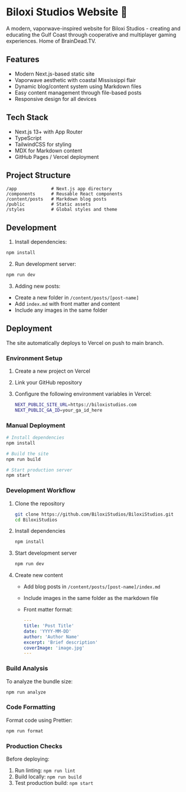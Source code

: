 # Biloxi Studios Website 🌊

A modern, vaporwave-inspired website for Biloxi Studios - creating and educating the Gulf Coast through cooperative and multiplayer gaming experiences. Home of BrainDead.TV.

## Features

- Modern Next.js-based static site
- Vaporwave aesthetic with coastal Mississippi flair
- Dynamic blog/content system using Markdown files
- Easy content management through file-based posts
- Responsive design for all devices

## Tech Stack

- Next.js 13+ with App Router
- TypeScript
- TailwindCSS for styling
- MDX for Markdown content
- GitHub Pages / Vercel deployment

## Project Structure

```
/app             # Next.js app directory
/components      # Reusable React components
/content/posts   # Markdown blog posts
/public          # Static assets
/styles          # Global styles and theme
```

## Development

1. Install dependencies:

```bash
npm install
```

2. Run development server:

```bash
npm run dev
```

3. Adding new posts:

- Create a new folder in `/content/posts/[post-name]`
- Add `index.md` with front matter and content
- Include any images in the same folder

## Deployment

The site automatically deploys to Vercel on push to main branch.

### Environment Setup

1. Create a new project on Vercel

2. Link your GitHub repository

3. Configure the following environment variables in Vercel:

   ```bash
   NEXT_PUBLIC_SITE_URL=https://biloxistudios.com
   NEXT_PUBLIC_GA_ID=your_ga_id_here
   ```

### Manual Deployment

```bash
# Install dependencies
npm install

# Build the site
npm run build

# Start production server
npm start
```

### Development Workflow

1. Clone the repository

   ```bash
   git clone https://github.com/BiloxiStudios/BiloxiStudios.git
   cd BiloxiStudios
   ```

2. Install dependencies

   ```bash
   npm install
   ```

3. Start development server

   ```bash
   npm run dev
   ```

4. Create new content

   - Add blog posts in `/content/posts/[post-name]/index.md`

   - Include images in the same folder as the markdown file

   - Front matter format:

     ```yaml
     ---
     title: 'Post Title'
     date: 'YYYY-MM-DD'
     author: 'Author Name'
     excerpt: 'Brief description'
     coverImage: 'image.jpg'
     ---
     ```

### Build Analysis

To analyze the bundle size:

```bash
npm run analyze
```

### Code Formatting

Format code using Prettier:

```bash
npm run format
```

### Production Checks

Before deploying:

1. Run linting: `npm run lint`
2. Build locally: `npm run build`
3. Test production build: `npm start`
